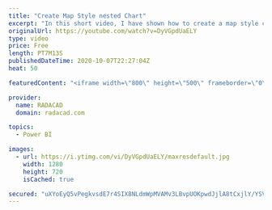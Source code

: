 ```yaml
---
title: "Create Map Style nested Chart"
excerpt: "In this short video, I have shown how to create a map style chart with a bar chart or packed scatter chart  or using images"
originalUrl: https://youtube.com/watch?v=DyVGpdUaELY
type: video
price: Free
length: PT7M13S
publishedDateTime: 2020-10-07T22:27:04Z
heat: 50

featuredContent: "<iframe width=\"800\" height=\"500\" frameborder=\"0\" src=\"https://www.youtube.com/embed/DyVGpdUaELY\" allow=\"accelerometer; autoplay; encrypted-media; gyroscope; picture-in-picture\" allowfullscreen></iframe>"

provider:
  name: RADACAD
  domain: radacad.com

topics:
  - Power BI

images:
  - url: https://i.ytimg.com/vi/DyVGpdUaELY/maxresdefault.jpg
    width: 1280
    height: 720
    isCached: true

secured: "uXYoEyQ5vPegkvsdE7r4SIX8NLdmWpMVAMv3LBvpUOKpwdJjlA8tCxjlY/YSVICX28A2gj1YB9eTicy2gr532reiOrUnyx433eKwzsHqAaxgdJ6AyjN/2m5U7vNg+AUuSSKz9Tgihw79ndsHfO6XRktuYoQhoY1vrltvdAjoWNXjDhcOXkzc15JQha8p2R0YLkFl1pAC2udVWtnPr71Bu24Hj/vlMsXQV3EQ15ulGjC/7kl0Vx34P5kk5Mgi7ux6ZwXwvZwANK13EGi6DzmdV4Vo4Y/RoGW9CN2Wpy6PFNWC/zicjw3NpVxHF6n+zNrDfrB8bF0iTarJcaUhWcg9JLibn1rrQ/pXJcs9KUdJaPke6njPAcM0aRvj+eDTvA5Xmx2EJtb+deBqnK19q0Y1uSq/hCB5ODmu/HSgTJ9ZiWU=;Tv+qTqeBZPhmK3W3TuN18Q=="
---
```


